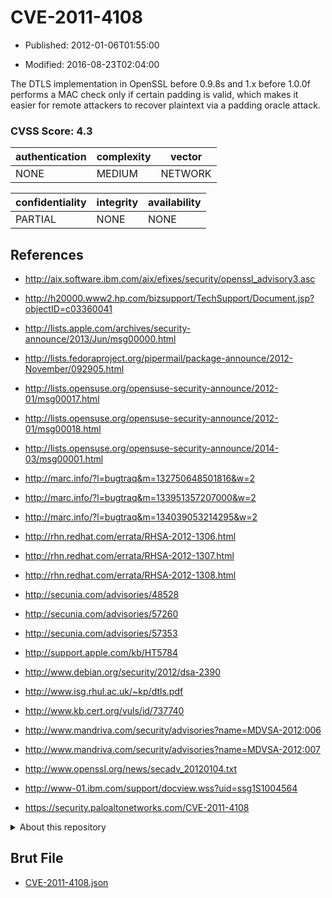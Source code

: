 # CVE-2011-4108

- Published: 2012-01-06T01:55:00

- Modified: 2016-08-23T02:04:00

The DTLS implementation in OpenSSL before 0.9.8s and 1.x before 1.0.0f performs a MAC check only if certain padding is valid, which makes it easier for remote attackers to recover plaintext via a padding oracle attack.

### CVSS Score: **4.3**

| authentication | complexity | vector |
| --- | --- | --- |
| NONE | MEDIUM | NETWORK |

| confidentiality | integrity | availability |
| --- | --- | --- |
| PARTIAL | NONE | NONE |

## References

* http://aix.software.ibm.com/aix/efixes/security/openssl_advisory3.asc

* http://h20000.www2.hp.com/bizsupport/TechSupport/Document.jsp?objectID=c03360041

* http://lists.apple.com/archives/security-announce/2013/Jun/msg00000.html

* http://lists.fedoraproject.org/pipermail/package-announce/2012-November/092905.html

* http://lists.opensuse.org/opensuse-security-announce/2012-01/msg00017.html

* http://lists.opensuse.org/opensuse-security-announce/2012-01/msg00018.html

* http://lists.opensuse.org/opensuse-security-announce/2014-03/msg00001.html

* http://marc.info/?l=bugtraq&m=132750648501816&w=2

* http://marc.info/?l=bugtraq&m=133951357207000&w=2

* http://marc.info/?l=bugtraq&m=134039053214295&w=2

* http://rhn.redhat.com/errata/RHSA-2012-1306.html

* http://rhn.redhat.com/errata/RHSA-2012-1307.html

* http://rhn.redhat.com/errata/RHSA-2012-1308.html

* http://secunia.com/advisories/48528

* http://secunia.com/advisories/57260

* http://secunia.com/advisories/57353

* http://support.apple.com/kb/HT5784

* http://www.debian.org/security/2012/dsa-2390

* http://www.isg.rhul.ac.uk/~kp/dtls.pdf

* http://www.kb.cert.org/vuls/id/737740

* http://www.mandriva.com/security/advisories?name=MDVSA-2012:006

* http://www.mandriva.com/security/advisories?name=MDVSA-2012:007

* http://www.openssl.org/news/secadv_20120104.txt

* http://www-01.ibm.com/support/docview.wss?uid=ssg1S1004564

* https://security.paloaltonetworks.com/CVE-2011-4108

<details>
<summary>About this repository</summary> 

  This repository is part of the project [Live Hack CVE](https://github.com/Live-Hack-CVE). Main website can be found [www.live-hack.org](https://www.live-hack.org) 
  
  Made by [Sn0wAlice](https://github.com/Sn0wAlice) for the people that care about security and need to have a feed of the latest CVEs. Hope you enjoy it, don't forget to star the repo and follow me on [Twitter](https://twitter.com/Sn0wAlice) and [Github](https://github.com/Sn0wAlice). And that is my [personnal website](https://www.alice-snow.me/)

  - [Home Page](https://github.com/Live-Hack-CVE)
  - [Framework](https://github.com/Live-Hack-CVE/cve-framework)
  - [CVE database](https://github.com/Live-Hack-CVE/full_database)
  - [Changelog](https://github.com/Live-Hack-CVE/Changelog)
</details>

## Brut File

* [CVE-2011-4108.json](https://raw.githubusercontent.com/Live-Hack-CVE/full_database/main/cves/2011/CVE-2011-4108.json)

